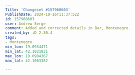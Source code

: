 ```yaml
---
Title: 'Changeset #157960603'
PublishDate: 2024-10-16T11:37:52Z
id: 157960603
user: Andrew Serge
comment: Added and corrected details in Bar, Montenegro.
created_by: iD 2.30.4
tags:
- Montenegro
min_lon: 19.0934471
min_lat: 42.1021831
max_lon: 19.0984367
max_lat: 42.1063382

---
```

